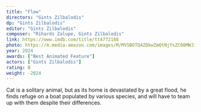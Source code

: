 ```yaml
---
title: "Flow"
directors: "Gints Zilbalodis"
dp: "Gints Zilbalodis"
editor: "Gints Zilbalodis"
composer: "Rihards Zalupe, Gints Zilbalodis"
link: https://www.imdb.com/title/tt4772188
photo: https://m.media-amazon.com/images/M/MV5BOTQ4ZDkwZmQtNjYxZC00MWJiLWIzZDMtZjM4Yjk1NWMxNjExXkEyXkFqcGc@._V1_FMjpg_UX1024_.jpg
year: 2024
awards: ["Best Animated Feature"]
actors: ["Gints Zilbalodis"]
rating: B
weight: -2024
---
```


Cat is a solitary animal, but as its home is devastated by a great flood, he finds refuge on a boat populated by various species, and will have to team up with them despite their differences.
